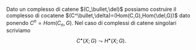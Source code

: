 Dato un complesso di catene $(C_\bullet,\del)$ possiamo costruire il complesso di cocatene $(C^\bullet,\delta)=(Hom(C,G),Hom(\del,G))$ dato ponendo $C^n=Hom(C_n,G)$. Nel caso di complessi di catene singolari scriviamo$$C^\bullet(X;G)\leadsto H^\bullet(X;G).$$